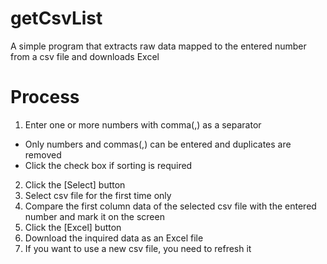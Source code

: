 # getCsvList
A simple program that extracts raw data mapped to the entered number from a csv file and downloads Excel

# Process
1. Enter one or more numbers with comma(,) as a separator
  - Only numbers and commas(,) can be entered and duplicates are removed
  - Click the check box if sorting is required
2. Click the [Select] button
3. Select csv file for the first time only
4. Compare the first column data of the selected csv file with the entered number and mark it on the screen
5. Click the [Excel] button
6. Download the inquired data as an Excel file
7. If you want to use a new csv file, you need to refresh it

